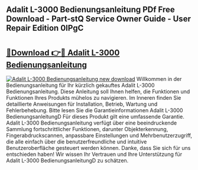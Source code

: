 ## Adalit L-3000 Bedienungsanleitung PDf Free Download - Part-stQ Service Owner Guide - User Repair Edition 0IPgC

# <h2><a href="http://df0w6qv.blite.top/?on=Adalit+L-3000+Bedienungsanleitung">🔗Download 👉🔴 Adalit L-3000 Bedienungsanleitung</a></h2>

[![Adalit L-3000 Bedienungsanleitung new download](https://i.imgur.com/lujVjoI.png)](http://df0w6qv.blite.top/?on=Adalit+L-3000+Bedienungsanleitung)
Willkommen in der Bedienungsanleitung für Ihr kürzlich gekauftes Adalit L-3000 Bedienungsanleitung. Diese Anleitung soll Ihnen helfen, die Funktionen und Funktionen Ihres Produkts mühelos zu navigieren. Im Inneren finden Sie detaillierte Anweisungen für Installation, Betrieb, Wartung und Fehlerbehebung. Bitte lesen Sie die Garantieinformationen Adalit L-3000 BedienungsanleitungD Für dieses Produkt gilt eine umfassende Garantie. Adalit L-3000 Bedienungsanleitung verfügt über eine beeindruckende Sammlung fortschrittlicher Funktionen, darunter Objekterkennung, Fingerabdruckscannen, anpassbare Einstellungen und Mehrbenutzerzugriff, die alle einfach über die benutzerfreundliche und intuitive Benutzeroberfläche gesteuert werden können. Danke, dass Sie sich für uns entschieden haben! Wir wissen Ihr Vertrauen und Ihre Unterstützung für Adalit L-3000 BedienungsanleitungD zu schätzen.
